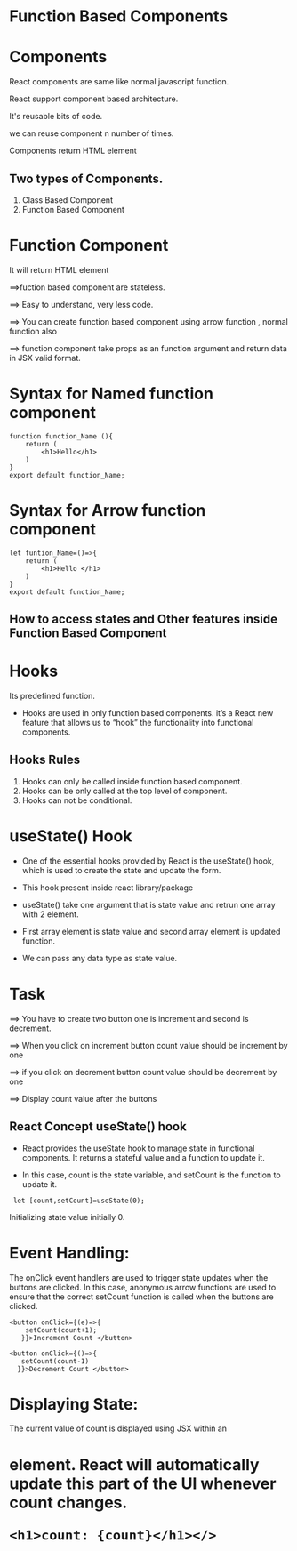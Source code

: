 # Function  Based Components
 
# Components
React components are same like normal javascript function.

React support component based architecture.

It's reusable bits of code.

we can reuse component n number of times.

Components return HTML element

## Two types of Components.
1) Class Based Component
2) Function Based Component

# Function Component
It will return HTML element

==>fuction based component are stateless.

==> Easy to understand, very less code.

==> You can create function based component using arrow function , normal function also

==> function component take props as an function argument and return data in JSX valid format.

# Syntax  for Named function component

```
function function_Name (){
    return (
        <h1>Hello</h1>
    )
}
export default function_Name;
```

# Syntax  for Arrow function component

```
let funtion_Name=()=>{
    return (
        <h1>Hello </h1>
    )
}
export default function_Name;
```

## How to access states and Other features inside Function Based Component

# Hooks
Its predefined function.
* Hooks are used in only function based components.
it’s a React new feature that allows us to “hook” the functionality into functional components.

## Hooks Rules
1) Hooks can only be called inside function based component.
2) Hooks can be only called at the top level of component.
3) Hooks can not be conditional. 

# useState() Hook
* One of the essential hooks provided by React is the useState() hook, which is used to create the state and update the form.

* This hook present inside react library/package

* useState() take one argument that is state value and retrun one array with 2 element.
* First array element is state value and second array element is updated function.
* We can pass any data type as state value. 
 
 # Task 
 ==> You have to create two button one is increment and second is decrement.

 ==> When you click on increment button count value should be increment by one 

 ==> if you click on decrement button count value should be decrement by one

 ==> Display count value after the buttons 

 ## React Concept useState() hook

 * React provides the useState hook to manage state in functional components. 
 It returns a stateful value and a function to update it.
  
  * In this case, count is the state variable, and setCount is the function to update it.

  ```
   let [count,setCount]=useState(0);
   ```
 Initializing state value initially 0.


# Event Handling:
 The onClick event handlers are used to trigger state updates when the buttons are clicked. 
 In this case, anonymous arrow functions are used to ensure that the correct setCount function is called when the buttons are clicked.
```
<button onClick={(e)=>{
    setCount(count+1);
   }}>Increment Count </button>

```
 ```
<button onClick={()=>{
    setCount(count-1)
   }}>Decrement Count </button>
 ```
 # Displaying State:
  The current value of count is displayed using JSX within an <h1> element. React will automatically update this part of the UI whenever count changes.

  ```
<h1>count: {count}</h1></>
  ```